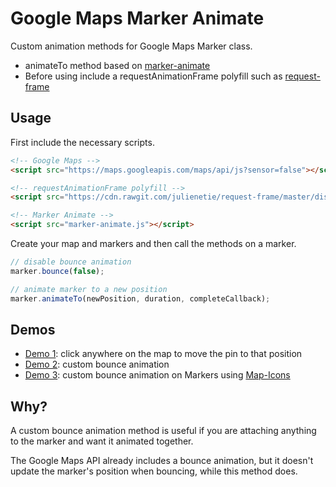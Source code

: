 # Google Maps Marker Animate
Custom animation methods for Google Maps Marker class.

- animateTo method based on [marker-animate](https://github.com/combatwombat/marker-animate)
- Before using include a requestAnimationFrame polyfill such as [request-frame](https://github.com/julienetie/request-frame)

## Usage
First include the necessary scripts.

```html
<!-- Google Maps -->
<script src="https://maps.googleapis.com/maps/api/js?sensor=false"></script>

<!-- requestAnimationFrame polyfill -->
<script src="https://cdn.rawgit.com/julienetie/request-frame/master/dist/request-frame.min.js"></script>

<!-- Marker Animate -->
<script src="marker-animate.js"></script>
```

Create your map and markers and then call the methods on a marker.

```javascript
// disable bounce animation
marker.bounce(false);

// animate marker to a new position
marker.animateTo(newPosition, duration, completeCallback);
```

## Demos
- [Demo 1][demo-animateto]: click anywhere on the map to move the pin to that position
- [Demo 2][demo-bounce]: custom bounce animation
- [Demo 3][demo-bounce-icons]: custom bounce animation on Markers using [Map-Icons]

[demo-animateto]: https://cdn.rawgit.com/nunof07/maps-marker-animate/v0.1.0/demos/animateto.html
[demo-bounce]: https://cdn.rawgit.com/nunof07/maps-marker-animate/v0.1.0/demos/bounce.html
[demo-bounce-icons]: https://cdn.rawgit.com/nunof07/maps-marker-animate/v0.1.0/demos/bounce-map-icons.html
[map-icons]: https://github.com/scottdejonge/Map-Icons/

## Why?
A custom bounce animation method is useful if you are attaching anything to the marker and want it animated together.

The Google Maps API already includes a bounce animation, but it doesn't update the marker's position when bouncing, while this method does.